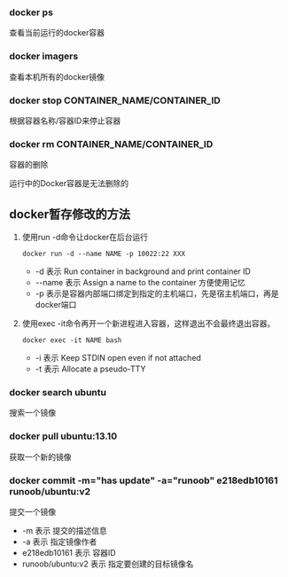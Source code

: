 ### docker ps
查看当前运行的docker容器

### docker imagers
查看本机所有的docker镜像

### docker stop CONTAINER_NAME/CONTAINER_ID
根据容器名称/容器ID来停止容器

### docker rm CONTAINER_NAME/CONTAINER_ID
容器的删除

运行中的Docker容器是无法删除的

## docker暂存修改的方法
1. 使用run -d命令让docker在后台运行

    `docker run -d --name NAME -p 10022:22 XXX`
    
    * -d 表示 Run container in background and print container ID
    * --name 表示 Assign a name to the container 方便使用记忆
    * -p 表示是容器内部端口绑定到指定的主机端口，先是宿主机端口，再是docker端口
    
1. 使用exec -it命令再开一个新进程进入容器，这样退出不会最终退出容器。

    `docker exec -it NAME bash`
    
    * -i 表示 Keep STDIN open even if not attached
    * -t 表示 Allocate a pseudo-TTY
   
### docker search ubuntu
搜索一个镜像

### docker pull ubuntu:13.10
获取一个新的镜像

### docker commit -m="has update" -a="runoob" e218edb10161 runoob/ubuntu:v2
提交一个镜像

* -m 表示 提交的描述信息
* -a 表示 指定镜像作者
* e218edb10161 表示 容器ID
* runoob/ubuntu:v2 表示 指定要创建的目标镜像名

